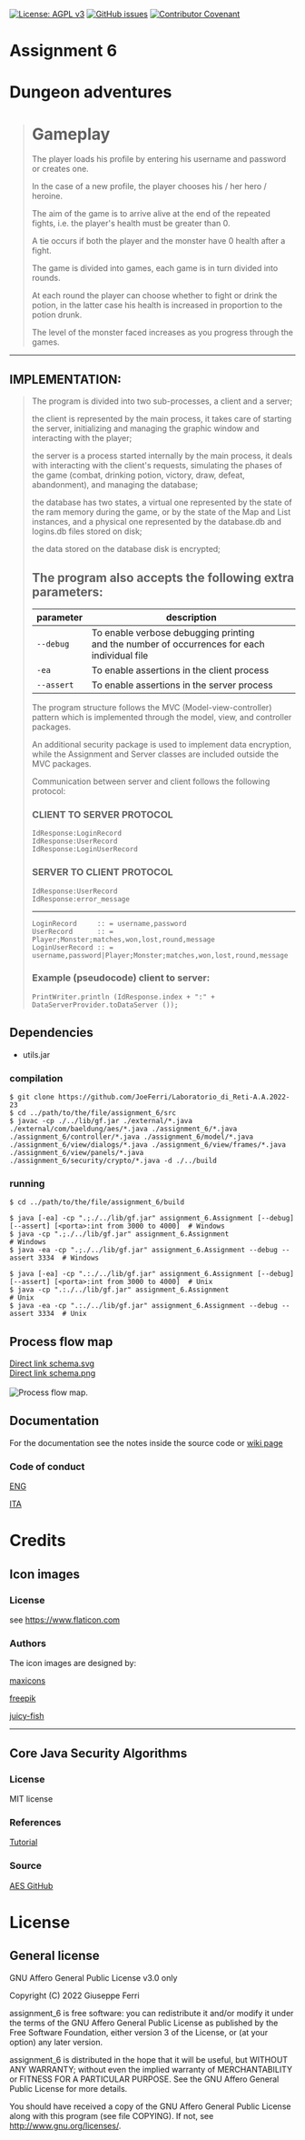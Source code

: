 [![License: AGPL v3](https://img.shields.io/badge/License-AGPL%20v3-blue.svg)](https://www.gnu.org/licenses/agpl-3.0)
[![GitHub issues](https://img.shields.io/github/issues/JoeFerri/Laboratorio_di_Reti-A.A.2022-23)](https://github.com/JoeFerri/Laboratorio_di_Reti-A.A.2022-23/issues)
[![Contributor Covenant](https://img.shields.io/badge/Contributor%20Covenant-2.0-4baaaa.svg)](code_of_conduct.md)

# Assignment 6
# Dungeon adventures

> # Gameplay
> 
> The player loads his profile by entering his username and password or creates one.
>
> In the case of a new profile, the player chooses his / her hero / heroine.
>
> The aim of the game is to arrive alive at the end of the repeated fights, i.e. the player's health must be greater than 0.
>
> A tie occurs if both the player and the monster have 0 health after a fight.
>
> The game is divided into games, each game is in turn divided into rounds.
>
> At each round the player can choose whether to fight or drink the potion, in the latter case his health is increased in proportion to the potion drunk.
>
> The level of the monster faced increases as you progress through the games.
>
---

## IMPLEMENTATION:

> The program is divided into two sub-processes, a client and a server;
>
> the client is represented by the main process, it takes care of starting the server,
> initializing and managing the graphic window and interacting with the player;
>
> the server is a process started internally by the main process,
> it deals with interacting with the client's requests, simulating the phases of the game
> (combat, drinking potion, victory, draw, defeat, abandonment), and managing the database;
>
> the database has two states, a virtual one represented by the state of the ram memory during the game,
> or by the state of the Map and List instances,
> and a physical one represented by the database.db and logins.db files stored on disk;
>
> the data stored on the database disk is encrypted;
> 
> ## The program also accepts the following extra parameters:
>
> | parameter             | description|
> | --------------------- | ---------- |
> | `--debug`             | To enable verbose debugging printing<br>and the number of occurrences for each individual file |
> | `-ea`                 | To enable assertions in the client process |
> | `--assert`            | To enable assertions in the server process |
> 
>
> The program structure follows the MVC (Model-view-controller) pattern
> which is implemented through the model, view, and controller packages.
>
> An additional security package is used to implement data encryption,
> while the Assignment and Server classes are included outside the MVC packages.
>
> Communication between server and client follows the following protocol:
> 
> ### CLIENT TO SERVER PROTOCOL
> 
>     IdResponse:LoginRecord
>     IdResponse:UserRecord
>     IdResponse:LoginUserRecord
> 
> ### SERVER TO CLIENT PROTOCOL
> 
>     IdResponse:UserRecord
>     IdResponse:error_message
> 
> ---
>     LoginRecord     :: = username,password
>     UserRecord      :: = Player;Monster;matches,won,lost,round,message
>     LoginUserRecord :: = username,password|Player;Monster;matches,won,lost,round,message
> 
> ### Example (pseudocode) client to server:
>     PrintWriter.println (IdResponse.index + ":" + DataServerProvider.toDataServer ());

## Dependencies
- utils.jar

### compilation
    $ git clone https://github.com/JoeFerri/Laboratorio_di_Reti-A.A.2022-23
    $ cd ../path/to/the/file/assignment_6/src
    $ javac -cp ./../lib/gf.jar ./external/*.java ./external/com/baeldung/aes/*.java ./assignment_6/*.java ./assignment_6/controller/*.java ./assignment_6/model/*.java ./assignment_6/view/dialogs/*.java ./assignment_6/view/frames/*.java ./assignment_6/view/panels/*.java ./assignment_6/security/crypto/*.java -d ./../build


### running
    $ cd ../path/to/the/file/assignment_6/build

    $ java [-ea] -cp ".;./../lib/gf.jar" assignment_6.Assignment [--debug] [--assert] [<porta>:int from 3000 to 4000]  # Windows
    $ java -cp ".;./../lib/gf.jar" assignment_6.Assignment                            # Windows
    $ java -ea -cp ".;./../lib/gf.jar" assignment_6.Assignment --debug --assert 3334  # Windows

    $ java [-ea] -cp ".:./../lib/gf.jar" assignment_6.Assignment [--debug] [--assert] [<porta>:int from 3000 to 4000]  # Unix
    $ java -cp ".:./../lib/gf.jar" assignment_6.Assignment                            # Unix
    $ java -ea -cp ".:./../lib/gf.jar" assignment_6.Assignment --debug --assert 3334  # Unix


## Process flow map
<p>
<a href="https://raw.githubusercontent.com/JoeFerri/Laboratorio_di_Reti-A.A.2022-23/main/assignment_6/assets/schema.svg">Direct link schema.svg</a>
<br>
<a href="https://raw.githubusercontent.com/JoeFerri/Laboratorio_di_Reti-A.A.2022-23/main/assignment_6/assets/schema.png">Direct link schema.png</a>
<br><br>
<img
  src="assets/schema.svg"
  alt="Process flow map."
  title="Process flow map."
  style="display: inline-block; margin: 0 auto; max-width: 300px">
    
## Documentation
For the documentation see the notes inside the source code or [wiki page](https://github.com/JoeFerri/Laboratorio_di_Reti-A.A.2022-23/wiki)

### Code of conduct
[ENG](code_of_conduct-eng.md)

[ITA](code_of_conduct-ita.md)

# Credits

## Icon images

### License
see https://www.flaticon.com

### Authors
The icon images are designed by:

[maxicons](https://www.flaticon.com/authors/maxicons)

[freepik](https://www.flaticon.com/authors/freepik)

[juicy-fish](https://www.flaticon.com/authors/juicy-fish)

---
## Core Java Security Algorithms

### License
MIT license

### References
[Tutorial](https://www.baeldung.com/java-aes-encryption-decryption)

### Source
[AES GitHub](https://github.com/eugenp/tutorials/tree/master/core-java-modules/core-java-security-algorithms)

# License 

## General license 

GNU Affero General Public License v3.0 only

  Copyright (C) 2022 Giuseppe Ferri

  assignment_6 is free software: you can redistribute it and/or modify
  it under the terms of the GNU Affero General Public License as
  published by the Free Software Foundation, either version 3 of the
  License, or (at your option) any later version.
  
  assignment_6 is distributed in the hope that it will be useful,
  but WITHOUT ANY WARRANTY; without even the implied warranty of
  MERCHANTABILITY or FITNESS FOR A PARTICULAR PURPOSE.  See the
  GNU Affero General Public License for more details.
  
  You should have received a copy of the GNU Affero General Public License
  along with this program (see file COPYING).  If not, see <http://www.gnu.org/licenses/>.